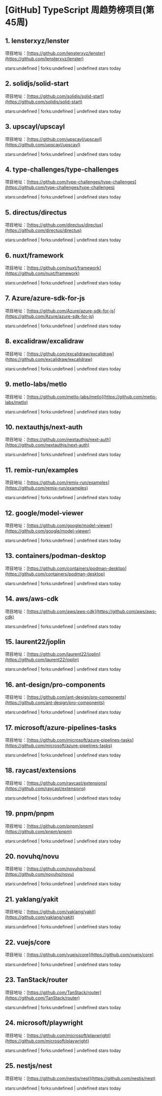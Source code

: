 # [GitHub] TypeScript 周趋势榜项目(第45周)

## 1. lensterxyz/lenster 

项目地址：[https://github.com/lensterxyz/lenster](https://github.com/lensterxyz/lenster)

stars:undefined | forks:undefined | undefined stars today 



## 2. solidjs/solid-start 

项目地址：[https://github.com/solidjs/solid-start](https://github.com/solidjs/solid-start)

stars:undefined | forks:undefined | undefined stars today 



## 3. upscayl/upscayl 

项目地址：[https://github.com/upscayl/upscayl](https://github.com/upscayl/upscayl)

stars:undefined | forks:undefined | undefined stars today 



## 4. type-challenges/type-challenges 

项目地址：[https://github.com/type-challenges/type-challenges](https://github.com/type-challenges/type-challenges)

stars:undefined | forks:undefined | undefined stars today 



## 5. directus/directus 

项目地址：[https://github.com/directus/directus](https://github.com/directus/directus)

stars:undefined | forks:undefined | undefined stars today 



## 6. nuxt/framework 

项目地址：[https://github.com/nuxt/framework](https://github.com/nuxt/framework)

stars:undefined | forks:undefined | undefined stars today 



## 7. Azure/azure-sdk-for-js 

项目地址：[https://github.com/Azure/azure-sdk-for-js](https://github.com/Azure/azure-sdk-for-js)

stars:undefined | forks:undefined | undefined stars today 



## 8. excalidraw/excalidraw 

项目地址：[https://github.com/excalidraw/excalidraw](https://github.com/excalidraw/excalidraw)

stars:undefined | forks:undefined | undefined stars today 



## 9. metlo-labs/metlo 

项目地址：[https://github.com/metlo-labs/metlo](https://github.com/metlo-labs/metlo)

stars:undefined | forks:undefined | undefined stars today 



## 10. nextauthjs/next-auth 

项目地址：[https://github.com/nextauthjs/next-auth](https://github.com/nextauthjs/next-auth)

stars:undefined | forks:undefined | undefined stars today 



## 11. remix-run/examples 

项目地址：[https://github.com/remix-run/examples](https://github.com/remix-run/examples)

stars:undefined | forks:undefined | undefined stars today 



## 12. google/model-viewer 

项目地址：[https://github.com/google/model-viewer](https://github.com/google/model-viewer)

stars:undefined | forks:undefined | undefined stars today 



## 13. containers/podman-desktop 

项目地址：[https://github.com/containers/podman-desktop](https://github.com/containers/podman-desktop)

stars:undefined | forks:undefined | undefined stars today 



## 14. aws/aws-cdk 

项目地址：[https://github.com/aws/aws-cdk](https://github.com/aws/aws-cdk)

stars:undefined | forks:undefined | undefined stars today 



## 15. laurent22/joplin 

项目地址：[https://github.com/laurent22/joplin](https://github.com/laurent22/joplin)

stars:undefined | forks:undefined | undefined stars today 



## 16. ant-design/pro-components 

项目地址：[https://github.com/ant-design/pro-components](https://github.com/ant-design/pro-components)

stars:undefined | forks:undefined | undefined stars today 



## 17. microsoft/azure-pipelines-tasks 

项目地址：[https://github.com/microsoft/azure-pipelines-tasks](https://github.com/microsoft/azure-pipelines-tasks)

stars:undefined | forks:undefined | undefined stars today 



## 18. raycast/extensions 

项目地址：[https://github.com/raycast/extensions](https://github.com/raycast/extensions)

stars:undefined | forks:undefined | undefined stars today 



## 19. pnpm/pnpm 

项目地址：[https://github.com/pnpm/pnpm](https://github.com/pnpm/pnpm)

stars:undefined | forks:undefined | undefined stars today 



## 20. novuhq/novu 

项目地址：[https://github.com/novuhq/novu](https://github.com/novuhq/novu)

stars:undefined | forks:undefined | undefined stars today 



## 21. yaklang/yakit 

项目地址：[https://github.com/yaklang/yakit](https://github.com/yaklang/yakit)

stars:undefined | forks:undefined | undefined stars today 



## 22. vuejs/core 

项目地址：[https://github.com/vuejs/core](https://github.com/vuejs/core)

stars:undefined | forks:undefined | undefined stars today 



## 23. TanStack/router 

项目地址：[https://github.com/TanStack/router](https://github.com/TanStack/router)

stars:undefined | forks:undefined | undefined stars today 



## 24. microsoft/playwright 

项目地址：[https://github.com/microsoft/playwright](https://github.com/microsoft/playwright)

stars:undefined | forks:undefined | undefined stars today 



## 25. nestjs/nest 

项目地址：[https://github.com/nestjs/nest](https://github.com/nestjs/nest)

stars:undefined | forks:undefined | undefined stars today 



